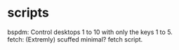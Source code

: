 # scripts
bspdm: Control desktops 1 to 10 with only the keys 1 to 5. \
fetch: (Extremly) scuffed minimal? fetch script.
